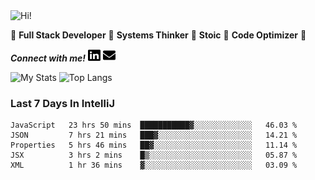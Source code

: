 <img src="https://i.giphy.com/media/3PAL5bChWnak0WJ32x/giphy.webp" alt="Hi!">

:star2: **Full Stack Developer** :star2: **Systems Thinker** :star2: **Stoic** :star2: **Code Optimizer** :star2:

***Connect with me!*** <a href="https://www.linkedin.com/in/ethan-glover/"><img src="https://raw.githubusercontent.com/eglove/eglove/eeb591600b73da426bd298d229e2fd96df019488/linkedin-brands.svg" alt="LinkedIn" width="20px" height="20px"></a> <a href="mailto:hello@ethang.email"><img src="https://raw.githubusercontent.com/eglove/eglove/47aceecf4819797d993f5facc7764cb99d0ab039/envelope-solid.svg" alt="Email" width="20px" height="20px"></a>

![My Stats](https://github-readme-stats.vercel.app/api?username=eglove&show_icons=true&theme=default&count_private=true)
![Top Langs](https://github-readme-stats.vercel.app/api/top-langs/?username=eglove&layout=compact)

### Last 7 Days In IntelliJ
<!--START_SECTION:waka-->
```text
JavaScript   23 hrs 50 mins  ███████████▓░░░░░░░░░░░░░   46.03 % 
JSON         7 hrs 21 mins   ███▓░░░░░░░░░░░░░░░░░░░░░   14.21 % 
Properties   5 hrs 46 mins   ██▓░░░░░░░░░░░░░░░░░░░░░░   11.14 % 
JSX          3 hrs 2 mins    █▒░░░░░░░░░░░░░░░░░░░░░░░   05.87 % 
XML          1 hr 36 mins    ▓░░░░░░░░░░░░░░░░░░░░░░░░   03.09 % 
```
<!--END_SECTION:waka-->
